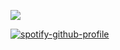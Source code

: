 ![](https://komarev.com/ghpvc/?username=clowningtimes&label=clowns&color=A9A9A9) 





[![spotify-github-profile](https://spotify-github-profile.kittinanx.com/api/view?uid=g1hyl7s47q8s1hpeq5b1p9bjy&cover_image=true&theme=novatorem&show_offline=true&background_color=000000&interchange=false&bar_color=52004b&bar_color_cover=false)](https://open.spotify.com/playlist/0lZjYn2y7Yw2HMjnL4rHLl=true)

 



